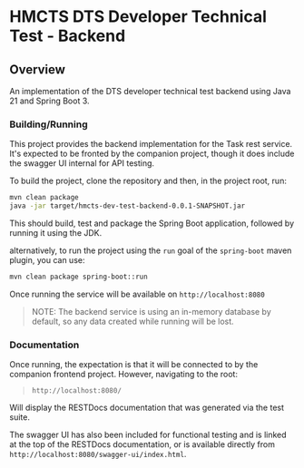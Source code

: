 # HMCTS DTS Developer Technical Test - Backend

## Overview

An implementation of the DTS developer technical test backend using Java 21 and Spring Boot 3.

### Building/Running

This project provides the backend implementation for the Task rest service. It's expected to be fronted by the companion project, though it does include the swagger UI internal for API testing.

To build the project, clone the repository and then, in the project root, run:

```bash
mvn clean package
java -jar target/hmcts-dev-test-backend-0.0.1-SNAPSHOT.jar
```

This should build, test and package the Spring Boot application, followed by running it using the JDK.

alternatively, to run the project using the `run` goal of the `spring-boot` maven plugin, you can use:

```bash
mvn clean package spring-boot::run
```

Once running the service will be available on `http://localhost:8080`

> NOTE: The backend service is using an in-memory database by default, so any data created while running will be lost. 

### Documentation

Once running, the expectation is that it will be connected to by the companion frontend project. However, navigating to the root:

> `http://localhost:8080/`

Will display the RESTDocs documentation that was generated via the test suite.

The swagger UI has also been included for functional testing and is linked at the top of the RESTDocs documentation, or is available directly from `http://localhost:8080/swagger-ui/index.html`.
